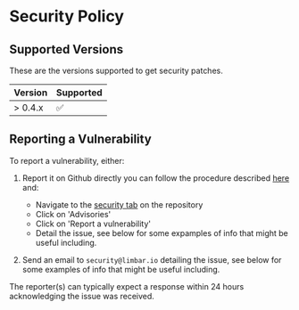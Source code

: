 # Security Policy

## Supported Versions

These are the versions supported to get security patches.

| Version | Supported          |
| ------- | ------------------ |
| > 0.4.x   | :white_check_mark: |

## Reporting a Vulnerability

To report a vulnerability, either:

1. Report it on Github directly you can follow the procedure described
   [here](https://docs.github.com/en/code-security/security-advisories/guidance-on-reporting-and-writing/privately-reporting-a-security-vulnerability)
   and:

    - Navigate to the [security tab](https://github.com/limbario/android-emulator-fleet/security) on the repository
    - Click on 'Advisories'
    - Click on 'Report a vulnerability'
    - Detail the issue, see below for some expamples of info that might be
      useful including.

2. Send an email to `security@limbar.io` detailing the issue,
   see below for some examples of info that might be useful including.

The reporter(s) can typically expect a response within 24 hours acknowledging
the issue was received.
